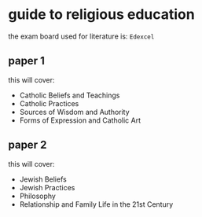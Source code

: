 # guide to religious education

the exam board used for literature is: `Edexcel`

## paper 1

this will cover:

- Catholic Beliefs and Teachings
- Catholic Practices
- Sources of Wisdom and Authority
- Forms of Expression and Catholic Art

## paper 2

this will cover:

- Jewish Beliefs
- Jewish Practices
- Philosophy
- Relationship and Family Life in the 21st Century
